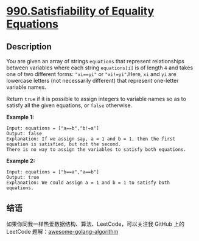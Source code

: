 # [990.Satisfiability of Equality Equations][title]

## Description
You are given an array of strings `equations` that represent relationships between variables where each string `equations[i]` is of length `4` and takes one of two different forms: `"xi==yi"` or `"xi!=yi"`.Here, `xi` and `yi` are lowercase letters (not necessarily different) that represent one-letter variable names.

Return `true` if it is possible to assign integers to variable names so as to satisfy all the given equations, or `false` otherwise.

**Example 1:**

```
Input: equations = ["a==b","b!=a"]
Output: false
Explanation: If we assign say, a = 1 and b = 1, then the first equation is satisfied, but not the second.
There is no way to assign the variables to satisfy both equations.
```

**Example 2:**

```
Input: equations = ["b==a","a==b"]
Output: true
Explanation: We could assign a = 1 and b = 1 to satisfy both equations.
```

## 结语

如果你同我一样热爱数据结构、算法、LeetCode，可以关注我 GitHub 上的 LeetCode 题解：[awesome-golang-algorithm][me]

[title]: https://leetcode.com/problems/satisfiability-of-equality-equations/
[me]: https://github.com/kylesliu/awesome-golang-algorithm
